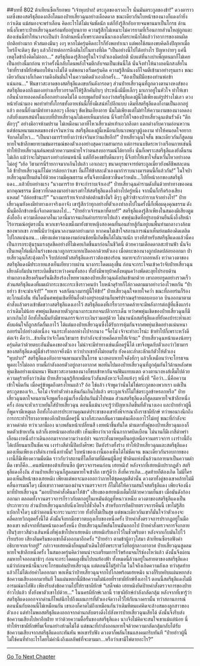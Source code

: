 ##บทที่ 802 ต้าเทียนซือเรียกพบ
“เจ้าหุบปาก! ตระกูลของเราอะไร นั่นมันตระกูลของข้า!” ดวงตาราวผลซิ่งของสตรีธุลีแดงถลึงโตมองป๋ายเสี่ยวฉุนอย่างเดือดดาล ขณะเดียวกันใบหน้าของนางก็แดงก่ำยิ่งกว่าเดิม แม้สมองจะพร่าเลือน คิดอะไรได้ไม่แจ่มชัดนัก แต่ก็ยังรู้สึกอับอายจนพานมาเป็นโกรธ
ด้านหนึ่งก็เพราะป๋ายเสี่ยวฉุนคร่อมทับอยู่บนกาย ความรู้สึกไม่เหมาะไม่ควรยามที่เรือนกายส่วนใหญ่ถูกแตะต้องเช่นนี้ทำให้นางจะเป็นบ้า อีกด้านหนึ่งก็เพราะตอนนี้นางเองก็ตระหนักได้แล้วว่าอาการของตนผิดปกติอย่างมาก หัวสมองมึนๆ งงๆ หากไม่ครุ่นคิดอะไรก็ยังพอทำเนา แต่พอใช้สมองขบคิดถึงปัญหาเมื่อไหร่ก็จะติดๆ ขัดๆ แล้วก็ง่ายต่อการดึงดันไปในทางที่ผิด
“เป็นอย่างนี้ไปได้อย่างไร ปัญหาง่ายๆ แค่นี้ เหตุใดข้าถึงคิดไม่ออก...” สตรีธุลีแดงรู้สึกอยู่ในใจว่าตัวเองผิดปกติ นับแต่ที่นางบำเพ็ญตนมาก็ไม่เคยเป็นอย่างนี้มาก่อน ทว่าครั้งนี้กลับโดนพลังโจมตีกลับจนเป็นเช่นนี้ได้ นั่นจึงทำให้นางอดนึกสงสัยในวิชาที่ราชาผียักษ์มอบให้นางไม่ได้ แต่พอนางเริ่มครุ่นคิด ความรู้สึกมึนงงก็โจมตีเข้ามาอย่างรุนแรง ขณะเดียวกันนางก็เกิดความดึงดันมั่นใจในความคิดตัวเองอีกครั้ง...
“ต้องเป็นฝีมือของท่านพ่อข้าแน่นอน...” ฟันขาวสะอาดของสตรีธุลีแดงขบกันดังกรอดๆ ส่วนป๋ายเสี่ยวฉุนที่ถูกดวงตานางหงส์ของสตรีธุลีแดงถลึงมองอย่างเกรี้ยวกราดก็ให้รู้สึกคันยิบๆ ประหนึ่งมีมือเล็กๆ มาเกาอยู่ในหัวใจ ทำให้เขากลืนน้ำลายลงคอดังเอื้อกอย่างอดไม่ได้ แอบพูดกับตัวเองว่าสตรีธุลีแดงผู้นี้ไม่เพียงแต่รูปร่างไม่เลว ดวงหน้ายังน่ามอง พอทำท่าทั้งโกรธทั้งอายเช่นนี้ก็ยิ่งมีเสน่ห์ไปอีกแบบ
เดิมทีสตรีธุลีแดงก็งามเป็นเอกอยู่แล้ว ตอนนี้ยิ่งมามีท่าทางเลอะๆ เลือนๆ ขัดเขินเอียงอาย นั่นไม่เพียงแต่ไม่ทำให้ความงามของนางลดลง กลับยิ่งเผยเสน่ห์ในแบบที่ป๋ายเสี่ยวฉุนไม่เคยเห็นมาก่อน นี่จึงทำให้ใจของป๋ายเสี่ยวฉุนเต้นรัวดัง “ตึกตักๆๆ” อย่างมิอาจห้ามปราม
ไม่เหมือนเวลาที่โหวเสี่ยวเม่ยเท้าเอวถลึงตา แตกต่างกับความอ่อนหวานแต่ซ่อนหนามแหลมของซ่งจวินหว่าน สตรีธุลีแดงผู้นี้เหมือนกับนางพญางูผู้งดงาม ทำให้คนอดใจอยากจับกดไม่ไหว...
“เป็นนางมารร้ายยิ่งกว่าซ่งจวินหว่านเสียอีก!” ป๋ายเสี่ยวฉุนใจสั่น ขณะเดียวกันก็สูดลมหายใจเข้าลึกพยายามข่มอารมณ์ของตัวเองอย่างสุดความสามารถ แต่การแนบชิดระหว่างเรือนกายเช่นนี้ทำให้ป๋ายเสี่ยวฉุนค้นพบด้วยความหน่ายใจว่าตนสงบอารมณ์ได้ยากยิ่ง นั่นก็เพราะสตรีธุลีแดงยังดิ้นรนไม่เลิก แม้ว่าจะไม่รุนแรงอย่างก่อนหน้านี้ แต่ก็ยังคงขยับดิ้นเบาๆ นี่จึงทำให้เขาใจสั่นหวั่นไหวอย่างอดไม่อยู่
“เฮ้อ วิชามารนี่ร้ายกาจมากเกินไปแล้ว เอาเถอะๆ ขนาดบุรพาจารย์ตระกูลเมี่ยวยังพลีชีพสละตนได้ ข้าป๋ายเสี่ยวฉุนก็ไม่ควรด้อยกว่าเขา งั้นก็ให้ข้าสละตัวเองมากำราบนางมารตนนี้ก็แล้วกัน!” ในใจป๋ายเสี่ยวฉุนเปี่ยมล้นไปด้วยความมีคุณธรรม ครั้นจึงยกมือขวาขึ้นคว้าหมับ...ไปที่หน้าอกของสตรีธุลีแดง...แล้วบีบอย่างแรง
“นางมารร้าย ข้าจะกำราบเจ้าเอง!” ป๋ายเสี่ยวฉุนคำรามดังลั่นด้วยท่าทางของคนมากคุณธรรม มือขวาที่กดลงมาอย่างแรงทำให้สตรีธุลีแดงอึ้งค้างไปครู่หนึ่ง จากนั้นก็กรีดร้องเสียงแหลม!
“ปล่อยข้านะ!!”
“นางมารร้ายเจ้ากล้าต่อต้านข้างั้นรึ ดีๆๆ ดูสิว่าข้าจะกำราบเจ้าอย่างไร!” ป๋ายเสี่ยวฉุนยังคงมีท่าทางเอาจริงเอาจัง เขารู้สึกว่าทุกอย่างที่ตัวเองทำลงไปในครั้งนี้ก็เพื่อผดุงคุณธรรม ดังนั้นมืออีกข้างหนึ่งจึงกดตามลงไป...
“ป๋ายฮ่าวเจ้ารนหาที่ตาย!!” สตรีธุลีแดงรู้สึกเพียงในสมองมีเสียงตูมดังอื้ออึง ความเดือดดาลในเวลานี้มากจนเกินคำบรรยายไปแล้ว
ศพหุ่นเชิดที่อยู่รอบด้านยืนนิ่งอึ้งสีหน้าไร้อารมณ์อยู่ตรงนั้น พวกเขาจ้องเขม็งมายังชายหญิงสองคนที่นอนส่ายสู้กันอยู่บนพื้นท่ามกลางวงล้อมของพวกเขา
ภาพนี้นับว่านุ่มนวลงามตาอย่างมาก หากคนไม่เข้าใจสถานการณ์มาเห็นย่อมต้องคิดเตลิดไปไกลแน่นอน...
เพียงแต่ความงดงามอ่อนช้อยนี้เกิดขึ้นได้ไม่นานนัก บางทีสำหรับสตรีธุลีแดงแล้วนี่คงเป็นการกระตุ้นรุนแรงสุดขีดอย่างที่ไม่เคยเกิดขึ้นมาก่อนในชีวิตนี้ ด้วยความเดือดดาลสะท้านฟ้า นั่นจึงเป็นเหตุให้ผนึกในร่างของนางถูกกระแทกเปิดออกด้วยตัวเอง
เมื่อตบะของนางถูกปลดปล่อยออกมา ป๋ายเสี่ยวฉุนก็สะดุ้งตกใจ รีบปล่อยตัวสตรีธุลีแดงราวต้องของร้อน หมายจะก้าวถอยหลัง ทว่าดวงตาของสตรีธุลีแดงมีประกายแสงเย็นเยียบวาบผ่าน นางกระโดดผลุงขึ้น ก่อนจะกระโจนเข้าคว้าจับป๋ายเสี่ยวฉุน
เสียงดังกัมปนาทระเบิดขึ้นระหว่างคนทั้งสอง ทั้งยังมีพายุบ้าคลั่งหมุนคว้างพัดตะลุยไปรอบด้าน ท่ามกลางเสียงครืนครั่นมีเสียงร้องโหยหวนของป๋ายเสี่ยวฉุนดังปนเข้ามาด้วย เขาถอยกรูดอย่างรวดเร็ว ส่วนสตรีธุลีแดงที่ผมเผ้ากระเซอะกระเซิงราวคนบ้า ใบหน้าดุร้ายก็ไล่กวดตามมาอย่างว่องไวพอกัน
“ป๋ายฮ่าว ข้าจะฆ่าเจ้า!!”
“ทหาร จงสกัดนางมารผู้นี้ให้ข้า!” ป๋ายเสี่ยวฉุนใจหายใจคว่ำ ขณะที่ถอยร่นก็ร้องตะโกนดังลั่น ทันใดนั้นศพหุ่นเชิดที่ยืนอึ้งค้างอยู่รอบด้านก็แพร่ปราณดุร้ายตลบอบอวล บินออกมาตามคำสั่งแล้วตรงเข้าขัดขวางสตรีธุลีแดงเอาไว้
สตรีธุลีแดงที่เกรี้ยวกราดคล้ายจะมีพลังการต่อสู้ที่แข็งแกร่งกว่าเดิมไม่น้อย ศพหุ่นเชิดหลายตัวถูกนางกระแทกจนปลิวกระเด็น ทว่าศพหุ่นเชิดของป๋ายเสี่ยวฉุนก็มีมากเกินไป อีกทั้งในนั้นยังมีชายฉกรรจ์เกราะเงินรวมอยู่ด้วย ไม่นานนักสตรีธุลีแดงที่ยังคงบ้าระห่ำและคับแค้นใจก็ถูกสกัดกั้นเอาไว้ ได้แต่มองป๋ายเสี่ยวฉุนซึ่งได้รับการคุ้มกันจากศพหุ่นเชิดอย่างแน่นหนาถอยร่นไปอย่างต่อเนื่อง จนกระทั่งออกห่างไปจากนาง
“จื่อโม่ เจ้าจะทำอะไรน่ะ ข้าทำไปก็เพราะหวังดีต่อเจ้า คือว่า...ข้าเห็นว่าเจ้าโดนวิชามาร ข้ากำลังจะช่วยคลี่คลายให้เจ้านะ” ป๋ายเสี่ยวฉุนหน้าแดงน้อยๆ ครุ่นคิดว่าด้วยตบะอันมั่นคงของตัวเอง ไม่น่าจะมีท่าทางเช่นเมื่อครู่นี้ได้ เขาจึงพูดกับตัวเองว่าวิชามารของสตรีธุลีแดงผู้นี้ช่างร้ายกาจยิ่งนัก
ทว่าปากเขายังไม่ยอมรับ ยังคงละล่ำละลักแก้ตัวให้ตัวเอง
“หุบปาก!” สตรีธุลีแดงอับอายจนพานมาเป็นโกรธ นางหอบหายใจดังฮักๆ แล้วก็เหมือนว่าจะโกรธจนพูดอะไรไม่ออก ยามนี้กำลังลอยตัวอยู่กลางอากาศ พอหันไปมองป๋ายเสี่ยวฉุนที่ถูกคุ้มกันไว้ด้านหลังศพหุ่นเชิดอย่างแน่นหนา ฟันขาวสะอาดของนางก็ขบเข้าหากันจนฟันแทบแตก ดวงตานางหงส์เต็มไปด้วยความดุร้ายยิ่งกว่าเดิม
ป๋ายเสี่ยวฉุนรู้สึกเหมือนวัวสันหลังหวะจึงไอแห้งๆ หนึ่งที
“คือว่า...นี่คือความเข้าใจผิดกัน เมื่อครู่ข้าพูดถึงตรงไหนแล้ว? อ้อ ใช่แล้ว เจ้าพูดว่านั่นไม่ใช่ตระกูลของพวกเรา แต่เป็นตระกูลของเจ้า...จื่อโม่ เจ้าทำตัวห่างเหินกันเกินไปแล้ว ตระกูลเจ้าก็ไม่ใช่ตระกูลข้าหรอกหรือ” ป๋ายเสี่ยวฉุนตกใจลนลานจึงพูดเรื่องนู่นเรื่องนี้ปนกันมั่วไปหมด
ส่วนสตรีธุลีแดงก็สูดลมหายใจเข้าลึกหนึ่งครั้ง ก่อนจะหัวเราะหยันใส่ป๋ายเสี่ยวฉุน ตอนนี้แม้นางจะรู้ว่าปัญหาเกิดขึ้นที่ตัวนางเอง และป๋ายฮ่าวผู้นี้ก็พูดจามีเหตุผล อีกทั้งโองการประทานคุณแด่ประชาของเขายังพิจารณาถึงราชาผียักษ์ ทว่าพอนางนึกถึงการกระทำไร้ยางอายของอีกฝ่ายเมื่อครู่นี้ นางก็สะกดกลั้นความแค้นเคืองเอาไว้ไม่อยู่
ขณะที่กำลังจะตวาดด่าต่อ ทว่าเวลานี้เอง นางพลันหน้าเปลี่ยนสี เงยหน้าขึ้นทันใด
ม่านตาทั้งคู่ของป๋ายเสี่ยวฉุนเองก็หดตัวเข้าหากัน แล้วก็เงยหน้ามองท้องฟ้า เห็นเพียงว่าเวลานี้นภากาศบิดเบือน ไม่นานก็มีเงาสีดำพร่าเลือนเงาหนึ่งก้าวเดินออกมาจากความว่างเปล่า
จนกระทั่งมาหยุดยืนอยู่เหนือจวนตรวจการ เงาร่างนี้ถึงได้เปลี่ยนมาเป็นชัดเจน เงาร่างสีดำนี้ปิดบังศีรษะ ปิดบังร่างทั้งร่าง ทำให้ป๋ายเสี่ยวฉุนและสตรีธุลีแดงมองเห็นเพียงเงาสีดำเงาหนึ่งเท่านั้น!
ใบหน้าของเงานี้มองเห็นได้ไม่ชัดเจน ขณะเดียวกันรอบกายของเงานี้ก็มีเพียงความมืดมิด ราวกับว่าสถานที่ใดก็ตามที่มีคนผู้นี้อยู่ ฟ้าดินแห่งนั้นล้วนกลายมาเป็นความดำมืด
เขาก็คือ...คนสนิทของต้าเทียนซือ ผู้ตรวจการคนก่อน เฮยหมิง!
หลังจากที่เฮยหมิงปรากฏตัว สตรีธุลีแดงอึ้งงัน ส่วนป๋ายเสี่ยวฉุนก็สูดลมหายใจเข้าลึก เขารู้ดีว่า สิ่งที่ควรเกิด...สุดท้ายก็ต้องเกิด
ไม่มีใครมองเห็นสีหน้าของเฮยหมิง เพียงแต่พอจะมองออกว่าภายใต้ชุดคลุมสีดำนั้น ดวงตาทั้งคู่ของเขาคล้ายไม่มีคลื่นอารมณ์ใดๆ เมื่อเขากวาดตามองผ่านจวนตรวจการ ก็ไม่ได้ให้ความสนใจสตรีธุลีแดง เพียงจ้องนิ่งมาที่ป๋ายเสี่ยวฉุน
“มอบป้ายคำสั่งคืนมาให้ข้า” เสียงของเฮยหมิงเต็มไปด้วยความเย็นชา เมื่อมันดังก้องออกมา ตลอดทั้งจวนตรวจการก็ราวกับตกอยู่ในเหมันต์ฤดูที่หนาวเหน็บ
ดวงตาของสตรีธุลีแดงเป็นประกายวาบ ส่วนป๋ายเสี่ยวฉุนกลับนิ่งเงียบไปชั่วอึดใจ สำหรับการยึดป้ายตรวจการคืนนี้ เขาไม่รู้สึกแปลกใจใดๆ แม้ว่าตอนนี้จะกระวนกระวาย ทั้งยังไม่เป็นสุข แต่ขณะเดียวกันเขาก็มั่นใจว่าตัวเองจะคลี่คลายวิกฤตครั้งนี้ได้
ดังนั้นจึงยกมือขวาตบถุงเก็บของหนึ่งครั้ง ป้ายคำสั่งตรวจการปรากฏอยู่ในมือของเขา หลังจากที่ก้มหน้ามองครั้งหนึ่ง ป๋ายเสี่ยวฉุนก็พลันโยนมันออกไป ป้ายคำสั่งตรวจการจึงกลายเป็นรุ้งยาวสีม่วงเส้นหนึ่งที่พุ่งเข้าไปหาเฮยหมิง
เฮยหมิงรับเอาไว้ในชั่วพริบตา หลังจากเก็บมันไปไว้เรียบร้อย เสียงอึมครึมของเขาก็ดังออกมาอีกครั้ง
“ป๋ายฮ่าว ตามข้าผู้อาวุโสมา ต้าเทียนซือรอฟังคำอธิบายจากเจ้าอยู่!”
กล่าวจบเฮยหมิงก็หมุนตัวเดินไปยังพระราชวังที่อยู่กลางอากาศ ป๋ายเสี่ยวฉุนสูดลมหายใจเข้าลึกหนึ่งครั้ง ในสมองครุ่นคิดว่าตนน่าจะเตรียมการไว้พร้อมจนไร้ช่องโหว่แล้ว ดังนั้นจึงผ่อนลมหายใจออกมาช้าๆ ก่อนจะกระโดดผลุงขึ้นไปบนท้องฟ้า
ทั้งหมดนี้ล้วนอยู่ในสายตาของสตรีธุลีแดง แม้ว่าก่อนหน้านี้นางจะโกรธแค้นป๋ายเสี่ยวฉุน แต่ตอนนี้ไม่รู้ทำไม ในใจถึงเกิดความลังเล ทว่าสุดท้ายแล้วก็ไม่ได้เอ่ยคำใดออกมา พอเห็นว่าป๋ายเสี่ยวฉุนจากไปไกลพร้อมเฮยหมิง นางก็รีบหยิบแผ่นหยกส่งข้อความเสียงออกมาทันที
ในแผ่นหยกนี้มีข้อความไม่น้อยที่ราชาผียักษ์ทิ้งเอาไว้ ตอนนี้สตรีธุลีแดงไม่มีอารมณ์มาไล่ฟัง เพียงรีบส่งข้อความไปให้ราชาผียักษ์
“เสด็จพ่อ เฮยหมิงยึดป้ายคำสั่งตรวจการของป๋ายฮ่าวไปแล้ว ทั้งยังพาตัวเขาไปด้วย...”
ในนครผียักษ์เวลานี้ ราชาผียักษ์กำลังกลัดกลุ้ม หลังจากที่เขารู้ว่าสตรีธุลีแดงออกจากด่านก็ไพล่นึกไปถึงแผนการที่ตัวเองจัดวางไว้ให้กับนางครานั้น ทว่าสถานการณ์ตอนนั้นกับตอนนี้ไม่เหมือนกัน เขาเองก็คาดไม่ถึงเหมือนกันว่าเดิมทีตนแค่คิดจะล้างสมองลูกสาวของตัวเอง แต่ทำไมพอสตรีธุลีแดงออกจากด่านกลับตรงดิ่งไปสังหารป๋ายเสี่ยวฉุนเสียได้
ดังนั้นจึงรีบส่งข้อความเสียงไปหาอีกฝ่าย ทว่าด้วยความดื้อรั้นของสตรีธุลีแดง นางจึงไม่คิดจะสนใจเขาแม้แต่น้อย นี่ทำให้ราชาผียักษ์ยิ้มเจื่อนอย่างห้ามไม่ได้ แต่ขณะที่กำลังถอนหายใจด้วยความกลัดกลุ้มกลับได้รับข้อความเสียงจากสตรีธุลีแดงกะทันหัน พอเขารับฟัง ดวงตาก็พลันโชนแสงคมกริบทันที
“ป๋ายฮ่าวผู้นี้ไม่ใช่คนที่ทำอะไรโดยไม่คำนึงถึงผลลัพธ์ที่จะตามมา...หรือว่าเขามีไพ่ตายอะไร?”

------


[Go To Next Chapter]( ./240.md)